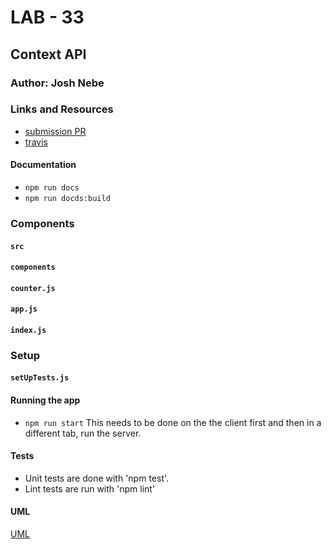 # LAB - 33

## Context API

### Author: Josh Nebe



### Links and Resources
* [submission PR](https://github.com/yosh-401-advanced-javascript/401-lab-32a/pull/1)
* [travis](https://travis-ci.com/yosh-401-advanced-javascript/401-lab-32a/builds/128102023)

#### Documentation
* `npm run docs`
* `npm run docds:build`

### Components
####    `src`
####      `components`
####        `counter.js`   
####      `app.js` 
####      `index.js`

### Setup
#### `setUpTests.js`



#### Running the app
* `npm run start`
This needs to be done on the the client first and then in a different tab, 
run the server.

  
#### Tests
* Unit tests are done with 'npm test'.
* Lint tests are run with 'npm lint'

#### UML
[UML](/assets/uml.png)
